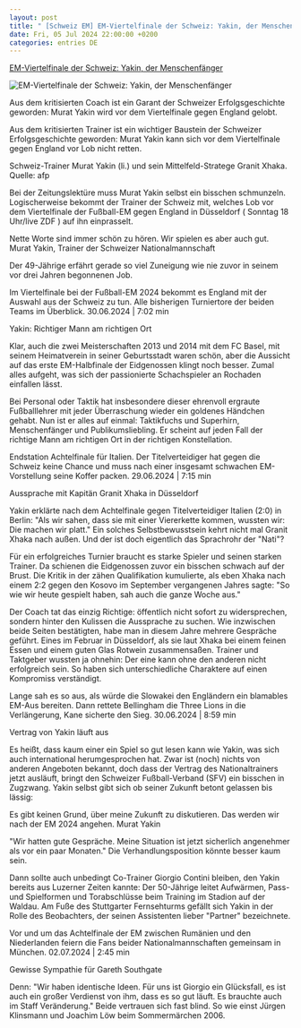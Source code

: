 ```yaml
---
layout: post
title: " [Schweiz EM] EM-Viertelfinale der Schweiz: Yakin, der Menschenfänger"
date: Fri, 05 Jul 2024 22:00:00 +0200
categories: entries DE
---
```

[EM-Viertelfinale der Schweiz: Yakin, der Menschenfänger](https://www.zdf.de/nachrichten/sport/fussball-em-2024-viertelfinale-schweiz-england-trainer-yakin-100.html)

![EM-Viertelfinale der Schweiz: Yakin, der Menschenfänger](https://www.zdf.de/assets/murat-yakin-granit-xhaka-100~1280x720?cb=1720179093575)

Aus dem kritisierten Coach ist ein Garant der Schweizer Erfolgsgeschichte geworden: Murat Yakin wird vor dem Viertelfinale gegen England gelobt.

Aus dem kritisierten Trainer ist ein wichtiger Baustein der Schweizer Erfolgsgeschichte geworden: Murat Yakin kann sich vor dem Viertelfinale gegen England vor Lob nicht retten.

Schweiz-Trainer Murat Yakin (li.) und sein Mittelfeld-Stratege Granit Xhaka. Quelle: afp

Bei der Zeitungslektüre muss Murat Yakin selbst ein bisschen schmunzeln. Logischerweise bekommt der Trainer der Schweiz mit, welches Lob vor dem Viertelfinale der Fußball-EM gegen England in Düsseldorf ( Sonntag 18 Uhr/live ZDF ) auf ihn einprasselt.

Nette Worte sind immer schön zu hören. Wir spielen es aber auch gut. Murat Yakin, Trainer der Schweizer Nationalmannschaft

Der 49-Jährige erfährt gerade so viel Zuneigung wie nie zuvor in seinem vor drei Jahren begonnenen Job.

Im Viertelfinale bei der Fußball-EM 2024 bekommt es England mit der Auswahl aus der Schweiz zu tun. Alle bisherigen Turniertore der beiden Teams im Überblick. 30.06.2024 | 7:02 min

Yakin: Richtiger Mann am richtigen Ort

Klar, auch die zwei Meisterschaften 2013 und 2014 mit dem FC Basel, mit seinem Heimatverein in seiner Geburtsstadt waren schön, aber die Aussicht auf das erste EM-Halbfinale der Eidgenossen klingt noch besser. Zumal alles aufgeht, was sich der passionierte Schachspieler an Rochaden einfallen lässt.

Bei Personal oder Taktik hat insbesondere dieser ehrenvoll ergraute Fußballlehrer mit jeder Überraschung wieder ein goldenes Händchen gehabt. Nun ist er alles auf einmal: Taktikfuchs und Superhirn, Menschenfänger und Publikumsliebling. Er scheint auf jeden Fall der richtige Mann am richtigen Ort in der richtigen Konstellation.

Endstation Achtelfinale für Italien. Der Titelverteidiger hat gegen die Schweiz keine Chance und muss nach einer insgesamt schwachen EM-Vorstellung seine Koffer packen. 29.06.2024 | 7:15 min



Aussprache mit Kapitän Granit Xhaka in Düsseldorf

Yakin erklärte nach dem Achtelfinale gegen Titelverteidiger Italien (2:0) in Berlin: "Als wir sahen, dass sie mit einer Viererkette kommen, wussten wir: Die machen wir platt." Ein solches Selbstbewusstsein kehrt nicht mal Granit Xhaka nach außen. Und der ist doch eigentlich das Sprachrohr der "Nati"?

Für ein erfolgreiches Turnier braucht es starke Spieler und seinen starken Trainer. Da schienen die Eidgenossen zuvor ein bisschen schwach auf der Brust. Die Kritik in der zähen Qualifikation kumulierte, als eben Xhaka nach einem 2:2 gegen den Kosovo im September vergangenen Jahres sagte: "So wie wir heute gespielt haben, sah auch die ganze Woche aus."

Der Coach tat das einzig Richtige: öffentlich nicht sofort zu widersprechen, sondern hinter den Kulissen die Aussprache zu suchen. Wie inzwischen beide Seiten bestätigten, habe man in diesem Jahre mehrere Gespräche geführt. Eines im Februar in Düsseldorf, als sie laut Xhaka bei einem feinen Essen und einem guten Glas Rotwein zusammensaßen. Trainer und Taktgeber wussten ja ohnehin: Der eine kann ohne den anderen nicht erfolgreich sein. So haben sich unterschiedliche Charaktere auf einen Kompromiss verständigt.

Lange sah es so aus, als würde die Slowakei den Engländern ein blamables EM-Aus bereiten. Dann rettete Bellingham die Three Lions in die Verlängerung, Kane sicherte den Sieg. 30.06.2024 | 8:59 min

Vertrag von Yakin läuft aus

Es heißt, dass kaum einer ein Spiel so gut lesen kann wie Yakin, was sich auch international herumgesprochen hat. Zwar ist (noch) nichts von anderen Angeboten bekannt, doch dass der Vertrag des Nationaltrainers jetzt ausläuft, bringt den Schweizer Fußball-Verband (SFV) ein bisschen in Zugzwang. Yakin selbst gibt sich ob seiner Zukunft betont gelassen bis lässig:

Es gibt keinen Grund, über meine Zukunft zu diskutieren. Das werden wir nach der EM 2024 angehen. Murat Yakin

"Wir hatten gute Gespräche. Meine Situation ist jetzt sicherlich angenehmer als vor ein paar Monaten." Die Verhandlungsposition könnte besser kaum sein.

Dann sollte auch unbedingt Co-Trainer Giorgio Contini bleiben, den Yakin bereits aus Luzerner Zeiten kannte: Der 50-Jährige leitet Aufwärmen, Pass- und Spielformen und Torabschlüsse beim Training im Stadion auf der Waldau. Am Fuße des Stuttgarter Fernsehturms gefällt sich Yakin in der Rolle des Beobachters, der seinen Assistenten lieber "Partner" bezeichnete.

Vor und um das Achtelfinale der EM zwischen Rumänien und den Niederlanden feiern die Fans beider Nationalmannschaften gemeinsam in München. 02.07.2024 | 2:45 min

Gewisse Sympathie für Gareth Southgate

Denn: "Wir haben identische Ideen. Für uns ist Giorgio ein Glücksfall, es ist auch ein großer Verdienst von ihm, dass es so gut läuft. Es brauchte auch im Staff Veränderung." Beide vertrauen sich fast blind. So wie einst Jürgen Klinsmann und Joachim Löw beim Sommermärchen 2006.

